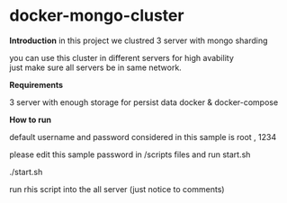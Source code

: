# docker-mongo-cluster

**Introduction**
in this project we clustred 3 server with mongo sharding 

you can use this cluster in different servers for high avability  
just make sure all servers be in same network.



**Requirements**

3 server with enough storage for persist data
docker & docker-compose



**How to run**

default username and password considered in this sample is root , 1234

please edit this sample password in /scripts files and run start.sh

./start.sh

run rhis script into the all server (just notice to comments)
